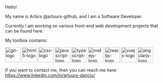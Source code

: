 Hello!

My name is Artūrs @artuurs-github, and I am a Software Developer.

Currently I am working on various front-end web development projects that can be found here.

My toolbox contains:

<img src="https://cdn.worldvectorlogo.com/logos/git-icon.svg" alt="git-logo" width="50" height="50"/> <img src="https://cdn.worldvectorlogo.com/logos/html-1.svg" alt="html5-logo" width="50" height="50"/> <img src="https://cdn.worldvectorlogo.com/logos/css-3.svg" alt="css-logo" width="50" height="50"/> <img src="https://cdn.worldvectorlogo.com/logos/logo-javascript.svg" alt="javascript-logo" width="50" height="50"/> <img src="https://cdn.worldvectorlogo.com/logos/typescript.svg" alt="typescript-logo" width="50" height="50"/> <img src="https://cdn.worldvectorlogo.com/logos/nodejs-icon.svg" alt="nodejs-logo" width="50" height="50"/> <img src="https://cdn.worldvectorlogo.com/logos/react-2.svg" alt="reactjs-logo" width="50" height="50"/> <img src="https://cdn.worldvectorlogo.com/logos/vue-js-1.svg" alt="vuejs-logo" width="50" height="50"/> <img src="https://cdn.worldvectorlogo.com/logos/angular-icon-1.svg" alt="angularjs-logo" width="50" height="50"/>



If you want to contact me, then you can reach me here: https://www.linkedin.com/in/artuurs-dancis/
